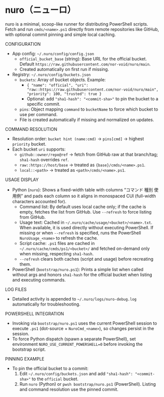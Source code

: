 # nuro（ニューロ）
nuro is a minimal, scoop-like runner for distributing PowerShell scripts. Fetch and run `cmds/<name>.ps1` directly from remote repositories like GitHub, with optional commit pinning and simple local caching.

CONFIGURATION
- App config: `~/.nuro/config/config.json`
  - `official_bucket_base` (string): Base URL for the official bucket. Default `https://raw.githubusercontent.com/nor-void/nuro/main`.
  - Created automatically on first run if missing.
- Registry: `~/.nuro/config/buckets.json`
  - `buckets`: Array of bucket objects. Example:
    - `{ "name": "official", "uri": "raw::https://raw.githubusercontent.com/nor-void/nuro/main", "priority": 100, "trusted": true }`
    - Optional: add `"sha1-hash": "<commit-sha>"` to pin the bucket to a specific commit.
  - `pins`: Object mapping `command` to `bucketName` to force which bucket to use per command.
  - File is created automatically if missing and normalized on updates.

COMMAND RESOLUTION
- Resolution order: `bucket hint (name:cmd)` → `pins[cmd]` → highest `priority` bucket.
- Each bucket `uri` supports:
  - `github::owner/repo@ref` → fetch from GitHub raw at that branch/tag; `sha1-hash` overrides `ref`.
  - `raw::https://host/base` → treated as `{base}/cmds/<name>.ps1`.
  - `local::<path>` → treated as `<path>/cmds/<name>.ps1`.

USAGE DISPLAY
- Python (`nuro`): Shows a fixed-width table with columns “コマンド  種別  使用例” and pads each column so it aligns in monospaced CUI (full-width characters accounted for).
  - Command list: By default uses local cache only; if the cache is empty, fetches the list from GitHub. Use `--refresh` to force listing from GitHub.
  - Usage text: Cached in `~/.nuro/cache/usage/<bucket>/<name>.txt`. When available, it is used directly without executing PowerShell. If missing or when `--refresh` is specified, runs the PowerShell `NuroUsage_<name>` to refresh the cache.
  - Script cache: `.ps1` files are cached in `~/.nuro/cache/cmds/ps1/<bucket>/` and fetched on-demand only when missing, respecting `sha1-hash`.
  - `--refresh` clears both caches (script and usage) before recreating them.
- PowerShell (`bootstrap/nuro.ps1`): Prints a simple list when called without args and honors `sha1-hash` for the official bucket when listing and executing commands.

LOG FILES
- Detailed activity is appended to `~/.nuro/logs/nuro-debug.log` automatically for troubleshooting.

POWERSHELL INTEGRATION
- Invoking via `bootstrap/nuro.ps1` uses the current PowerShell session to execute `.ps1` (dot-source + `NuroCmd_<name>`), so changes persist in the session.
- To force Python dispatch (spawn a separate PowerShell), set environment `NURO_USE_CURRENT_POWERSHELL=0` before invoking the bootstrap script.

PINNING EXAMPLE
- To pin the official bucket to a commit:
  1. Edit `~/.nuro/config/buckets.json` and add `"sha1-hash": "<commit-sha>"` to the `official` bucket.
  2. Run `nuro` (Python) or `pwsh bootstrap/nuro.ps1` (PowerShell). Listing and command resolution use the pinned commit.
